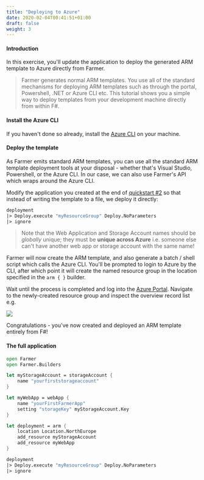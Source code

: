 ```yaml
---
title: "Deploying to Azure"
date: 2020-02-04T00:41:51+01:00
draft: false
weight: 3
---
```


#### Introduction
In this exercise, you'll update the application to deploy the generated ARM template to Azure directly from Farmer.

> Farmer generates normal ARM templates. You use all of the standard mechanisms for deploying ARM templates such as through the portal, Powershell, .NET or Azure CLI etc. This tutorial shows you a simple way to deploy templates from your development machine directly from within F#.

#### Install the Azure CLI
If you haven't done so already, install the [Azure CLI](https://docs.microsoft.com/en-us/cli/azure/install-azure-cli?view=azure-cli-latest) on your machine.

#### Deploy the template
As Farmer emits standard ARM templates, you can use all the standard ARM template deployment tools at your disposal - whether that's Visual Studio, Powershell, or the Azure CLI. In our case, we can also use Farmer's API which wraps around the Azure CLI.

Modify the application you created at the end of [quickstart #2](quickstart-2/#the-full-application) so that instead of writing the template to a file, we deploy it directly:

```fsharp
deployment
|> Deploy.execute "myResourceGroup" Deploy.NoParameters
|> ignore
```

> Note that the Web Application and Storage Account names should be *globally* unique; they must be **unique across Azure** i.e. someone else can't have another web app or storage account with the same name!

Farmer will now create the ARM template, and also generate a batch / shell script which calls the Azure CLI. You'll be prompted to login to Azure by the CLI, after which point it will create the named resource group in the location specified in the `arm { }` builder.

Wait until the process is completed and log into the [Azure Portal](https://portal.azure.com/). Navigate to the newly-created resource group and inspect the overview record list e.g.

![](../../images/deploy.jpg)

Congratulations - you've now created and deployed an ARM template entirely from F#!

#### The full application

```fsharp
open Farmer
open Farmer.Builders

let myStorageAccount = storageAccount {
    name "yourfirststorageaccount"
}

let myWebApp = webApp {
    name "yourFirstFarmerApp"
    setting "storageKey" myStorageAccount.Key
}

let deployment = arm {
    location Location.NorthEurope
    add_resource myStorageAccount
    add_resource myWebApp
}

deployment
|> Deploy.execute "myResourceGroup" Deploy.NoParameters
|> ignore
```
